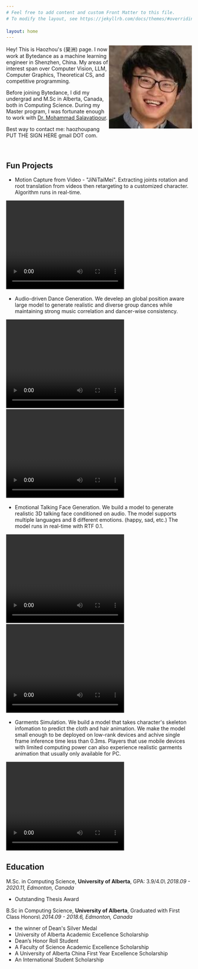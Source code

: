 ```yaml
---
# Feel free to add content and custom Front Matter to this file.
# To modify the layout, see https://jekyllrb.com/docs/themes/#overriding-theme-defaults

layout: home
---
```

<!-- ## About Me -->

<img style='float: right;' width='225' height='225' src='img.jpg'>

Hey! This is Haozhou's (昊洲) page. I now work at Bytedance as a machine learning engineer in Shenzhen, China. My areas of interest span over Computer Vision, LLM, Computer Graphics, Theoretical CS, and competitive programming.


Before joining Bytedance, I did my undergrad and M.Sc in Alberta, Canada, both in Computing Science. During my Master program, I was fortunate enough to work with [Dr. Mohammad Salavatipour](http://webdocs.cs.ualberta.ca/~mreza/). 

Best way to contact me: haozhoupang PUT THE SIGN HERE gmail DOT com.

<br />

## Fun Projects 

- Motion Capture from Video - "JiNiTaiMei". Extracting joints rotation and root translation from videos then retargeting to a customized character. Algorithm runs in real-time. 
<video width="320" height="240" controls>
    <source src="jntm.mp4" type="video/mp4">
</video>

- Audio-driven Dance Generation. We develep an global position aware large model to generate realistic and diverse group dances while maintaining strong music correlation and dancer-wise consistency. 
<video width="320" height="240" controls>
    <source src="dance_group.mp4" type="video/mp4">
</video>
<video width="320" height="240" controls>
    <source src="dance_duo.mp4" type="video/mp4">
</video>

- Emotional Talking Face Generation. We build a model to generate realistic 3D talking face conditioned on audio. The model supports multiple languages and 8 different emotions. (happy, sad, etc.) The model runs in real-time with RTF 0.1.
<video width="320" height="240" controls>
    <source src="talkface.mp4" type="video/mp4">
</video>
<video width="320" height="240" controls>
    <source src="talkface_sad.mp4" type="video/mp4">
</video>

- Garments Simulation. We build a model that takes character's skeleton infomation to predict the cloth and hair animation. We make the model small enough to be deployed on low-rank devices and achive single frame inference time less than 0.3ms. Players that use mobile devices with limited computing power can also experience realistic garments animation that usually only available for PC.
<video width="320" height="240" controls>
    <source src="garment.mp4" type="video/mp4">
</video>

## Education

M.Sc. in Computing Science, **University of Alberta**, GPA: 3.9/4.0\\
*2018.09 - 2020.11, Edmonton, Canada* 
- Outstanding Thesis Award

B.Sc in Computing Science, **University of Alberta**, Graduated with First Class Honors\\
*2014.09 - 2018.6, Edmonton, Canada* 
- the winner of Dean's Silver Medal
- University of Alberta Academic Excellence Scholarship
- Dean’s Honor Roll Student
- A Faculty of Science Academic Excellence Scholarship
- A University of Alberta China First Year Excellence Scholarship
- An International Student Scholarship
